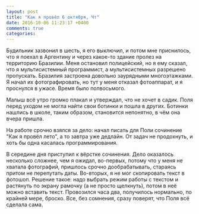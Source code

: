 ```yaml
---
layout: post
title: "Как я провёл 6 октября, Чт"
date: 2016-10-06 11:23:17 +0400
comments: true
categories: 
---
```

Будильник зазвонил в шесть, я его выключил, и потом мне приснилось, что я поехал в Аргентину и через какое-то здание пролез на территорию Бразилии. Меня остановил полицейский, но я ему сказал, что я мультисистемный программист, а мультисистемных разрешено пропускать. Бразилия застроена довольно заурядными многоэтажками. Я начал их фотографировать, но тут у меня отказал фотоаппарат, и я проснулся в ужасе. Время было полвосьмого.

Малыш всё утро громко плакал и утверждал, что не хочет в садик. Поля перед уходом не могла найти свои ботинки и пошла в других. Ботинки нашлись в школе, таким образом, становится непонятно, в чём она вчера пришла.

На работе срочно взялся за дело: начал писать для Поли сочинение "Как я провёл лето", а то завтра уже дедлайн. От задач не продохнуть, и хоть бы одна касалась программирования.

В середине дня приступил к вёрстке сочинения. Дело оказалось несколько сложнее, чем я ожидал, во-первых, потому что у меня не хватала фотографий, пришлось срочно дообрабатывать, стараясь притом не перепутать даты. Во-вторых, я не мог скопировать текст в фотошоп. Решение такое: надо выбрать режим работы с текстом и растянуть по экрану рамочку (а не просто щелкнуть), потом в неё можно вставить текст. Провозился часа два, получилось нормально, по крайней мере, броско. Все, без сомнения, сразу поверят, что Поля всё сделала сама.